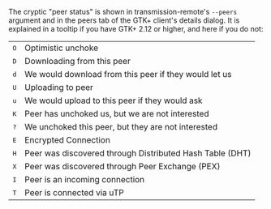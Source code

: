 The cryptic "peer status" is shown in transmission-remote's `--peers` argument and in the peers tab of the GTK+ client's details dialog. It is explained in a tooltip if you have GTK+ 2.12 or higher, and here if you do not:

<table>
<tr><td><tt>O</tt></td><td>Optimistic unchoke</td></tr>
<tr><td><tt>D</tt></td><td>Downloading from this peer</td></tr>
<tr><td><tt>d</tt></td><td>We would download from this peer if they would let us</td></tr>
<tr><td><tt>U</tt></td><td>Uploading to peer</td></tr>
<tr><td><tt>u</tt></td><td>We would upload to this peer if they would ask</td></tr>
<tr><td><tt>K</tt></td><td>Peer has unchoked us, but we are not interested</td></tr>
<tr><td><tt>?</tt></td><td>We unchoked this peer, but they are not interested</td></tr>
<tr><td><tt>E</tt></td><td>Encrypted Connection</td></tr>
<tr><td><tt>H</tt></td><td>Peer was discovered through Distributed Hash Table (DHT)</td></tr>
<tr><td><tt>X</tt></td><td>Peer was discovered through Peer Exchange (PEX)</td></tr>
<tr><td><tt>I</tt></td><td>Peer is an incoming connection</td></tr>
<tr><td><tt>T</tt></td><td>Peer is connected via uTP</td></tr>
</table>

